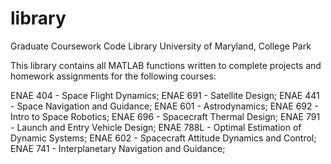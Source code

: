 # library
Graduate Coursework Code Library
University of Maryland, College Park

This library contains all MATLAB functions written to complete projects and homework assignments for the following courses:

ENAE 404 - Space Flight Dynamics;
ENAE 691 - Satellite Design;
ENAE 441 - Space Navigation and Guidance;
ENAE 601 - Astrodynamics;
ENAE 692 - Intro to Space Robotics;
ENAE 696 - Spacecraft Thermal Design;
ENAE 791 - Launch and Entry Vehicle Design;
ENAE 788L - Optimal Estimation of Dynamic Systems;
ENAE 602 - Spacecraft Attitude Dynamics and Control;
ENAE 741 - Interplanetary Navigation and Guidance;
